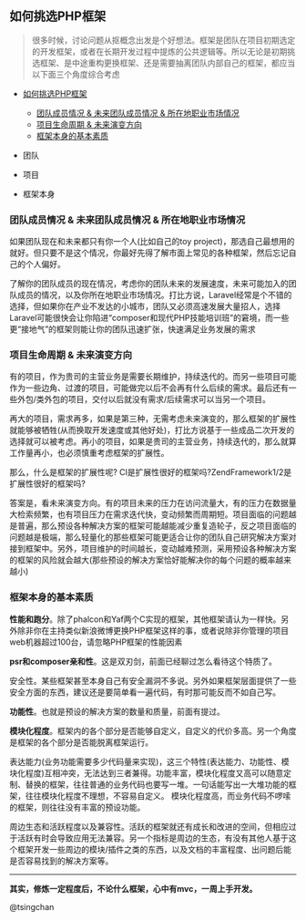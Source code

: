 ## 如何挑选PHP框架
> 
> 很多时候，讨论问题从抠概念出发是个好想法。框架是团队在项目初期选定的开发框架，或者在长期开发过程中提炼的公共逻辑等。所以无论是初期挑选框架、是中途重构更换框架、还是需要抽离团队内部自己的框架，都应当以下面三个角度综合考虑


- [如何挑选PHP框架](#如何挑选php框架)
    - [团队成员情况 & 未来团队成员情况 & 所在地职业市场情况](#团队成员情况--未来团队成员情况--所在地职业市场情况)
    - [项目生命周期 & 未来演变方向](#项目生命周期--未来演变方向)
    - [框架本身的基本素质](#框架本身的基本素质)



- 团队

- 项目

- 框架本身

### 团队成员情况 & 未来团队成员情况 & 所在地职业市场情况 ###

如果团队现在和未来都只有你一个人(比如自己的toy project)，那选自己最想用的就好。但只要不是这个情况，你最好先得了解市面上常见的各种框架，然后忘记自己的个人偏好。

了解你的团队成员的现在情况，考虑你的团队未来的发展速度，未来可能加入的团队成员的情况，以及你所在地职业市场情况。打比方说，Laravel经常是个不错的选择，但如果你在产业不发达的小城市，团队又必须高速发展大量招人，选择Laravel可能很快会让你陷进“composer和现代PHP技能培训班”的窘境，而一些更“接地气”的框架则能让你的团队迅速扩张，快速满足业务发展的需求

### 项目生命周期 & 未来演变方向 ###

有的项目，作为贵司的主营业务是需要长期维护，持续迭代的。而另一些项目可能作为一些边角、过渡的项目，可能做完以后不会再有什么后续的需求。最后还有一些外包/类外包的项目，交付以后就没有需求/后续需求可以当另一个项目。

再大的项目，需求再多，如果是第三种，无需考虑未来演变的，那么框架的扩展性就能够被牺牲(从而换取开发速度或其他好处)，打比方说基于一些成品二次开发的选择就可以被考虑。再小的项目，如果是贵司的主营业务，持续迭代的，那么就算工作量再小，也必须慎重考虑框架的扩展性。

那么，什么是框架的扩展性呢? CI是扩展性很好的框架吗?ZendFramework1/2是扩展性很好的框架吗?

答案是，看未来演变方向。有的项目未来的压力在访问流量大，有的压力在数据量大检索频繁，也有项目压力在需求迭代快，变动频繁而周期短。项目面临的问题越是普遍，那么预设各种解决方案的框架可能越能减少重复造轮子，反之项目面临的问题越是极端，那么轻量化的那些框架可能更适合让你的团队自己研究解决方案对接到框架中。另外，项目维护的时间越长，变动越难预测，采用预设各种解决方案的框架的风险就会越大(那些预设的解决方案恰好能解决你的每个问题的概率越来越小)

### 框架本身的基本素质 ###

**性能和跑分**。除了phalcon和Yaf两个C实现的框架，其他框架请认为一样快。另外除非你在主持类似新浪微博更换PHP框架这样的事，或者说除非你管理的项目web机器超过100台，请忽略PHP框架的性能因素

**psr和composer亲和性**。这是双刃剑，前面已经聊过怎么看待这个特质了。

安全性。某些框架甚至本身自己有安全漏洞不多说。另外如果框架层面提供了一些安全方面的东西，建议还是要简单看一遍代码，有时那可能反而不如自己写。

**功能性**。也就是预设的解决方案的数量和质量，前面有提过。

**模块化程度**。框架内的各个部分是否能够自定义，自定义的代价多高。另一个角度是框架的各个部分是否能脱离框架运行。

表达能力(业务功能需要多少代码量来实现)，这三个特性(表达能力、功能性、模块化程度)互相冲突，无法达到三者兼得。功能丰富，模块化程度又高可以随意定制、替换的框架，往往普通的业务代码也要写一堆。一句话能写出一大堆功能的框架，往往模块化程度不理想，不容易自定义。 模块化程度高，而业务代码不啰嗦的框架，则往往没有丰富的预设功能。

周边生态和活跃程度以及兼容性。活跃的框架就还有成长和改进的空间，但相应过于活跃有时会导致应用无法兼容。另一个指标是周边的生态，有没有其他人基于这个框架开发一些周边的模块/插件之类的东西，以及文档的丰富程度、出问题后能是否容易找到的解决方案等。


----------
**其实，修炼一定程度后，不论什么框架，心中有mvc，一周上手开发。**

@tsingchan